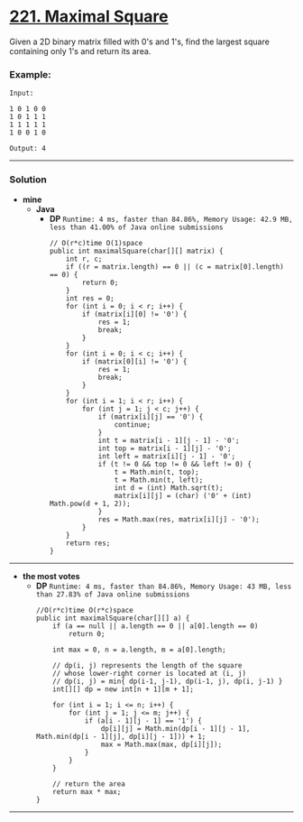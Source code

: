 # [221. Maximal Square](https://leetcode.com/problems/maximal-square/)

Given a 2D binary matrix filled with 0's and 1's, find the largest square containing only 1's and return its area.

### Example:
```
Input: 

1 0 1 0 0
1 0 1 1 1
1 1 1 1 1
1 0 0 1 0

Output: 4
```

---

### Solution
* **mine**
  * **Java**
    * **DP** `Runtime: 4 ms, faster than 84.86%, Memory Usage: 42.9 MB, less than 41.00% of Java online submissions`
      ```
      // O(r*c)time O(1)space
      public int maximalSquare(char[][] matrix) {
          int r, c;
          if ((r = matrix.length) == 0 || (c = matrix[0].length) == 0) {
              return 0;
          }
          int res = 0;
          for (int i = 0; i < r; i++) {
              if (matrix[i][0] != '0') {
                  res = 1;
                  break;
              }
          }
          for (int i = 0; i < c; i++) {
              if (matrix[0][i] != '0') {
                  res = 1;
                  break;
              }
          }
          for (int i = 1; i < r; i++) {
              for (int j = 1; j < c; j++) {
                  if (matrix[i][j] == '0') {
                      continue;
                  }
                  int t = matrix[i - 1][j - 1] - '0';
                  int top = matrix[i - 1][j] - '0';
                  int left = matrix[i][j - 1] - '0';
                  if (t != 0 && top != 0 && left != 0) {
                      t = Math.min(t, top);
                      t = Math.min(t, left);
                      int d = (int) Math.sqrt(t);
                      matrix[i][j] = (char) ('0' + (int) Math.pow(d + 1, 2));
                  }
                  res = Math.max(res, matrix[i][j] - '0');
              }
          }
          return res;
      }
      ```
  
  
---

* **the most votes**
  * **DP** `Runtime: 4 ms, faster than 84.86%, Memory Usage: 43 MB, less than 27.83% of Java online submissions`
    ```
    //O(r*c)time O(r*c)space
    public int maximalSquare(char[][] a) {
        if (a == null || a.length == 0 || a[0].length == 0)
            return 0;

        int max = 0, n = a.length, m = a[0].length;

        // dp(i, j) represents the length of the square 
        // whose lower-right corner is located at (i, j)
        // dp(i, j) = min{ dp(i-1, j-1), dp(i-1, j), dp(i, j-1) }
        int[][] dp = new int[n + 1][m + 1];

        for (int i = 1; i <= n; i++) {
            for (int j = 1; j <= m; j++) {
                if (a[i - 1][j - 1] == '1') {
                    dp[i][j] = Math.min(dp[i - 1][j - 1], Math.min(dp[i - 1][j], dp[i][j - 1])) + 1;
                    max = Math.max(max, dp[i][j]);
                }
            }
        }

        // return the area
        return max * max;
    }
    ```

---

